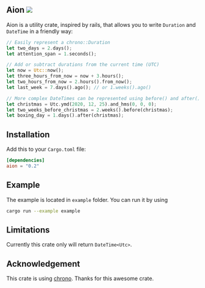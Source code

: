 ## Aion [![](https://img.shields.io/crates/v/aion.svg)](https://crates.io/crates/aion)
Aion is a utility crate, inspired by rails, that allows you to write `Duration` and `DateTime` in a friendly way:
```rust
// Easily represent a chrono::Duration
let two_days = 2.days();
let attention_span = 1.seconds();

// Add or subtract durations from the current time (UTC)
let now = Utc::now();
let three_hours_from_now = now + 3.hours();
let two_hours_from_now = 2.hours().from_now();
let last_week = 7.days().ago(); // or 1.weeks().ago()

// More complex DateTimes can be represented using before() and after() methods
let christmas = Utc.ymd(2020, 12, 25).and_hms(0, 0, 0);
let two_weeks_before_christmas = 2.weeks().before(christmas);
let boxing_day = 1.days().after(christmas);
```

## Installation
Add this to your `Cargo.toml` file:
```toml
[dependencies]
aion = "0.2"
```

## Example
The example is located in `example` folder. You can run it by using
```bash
cargo run --example example
```

## Limitations
Currently this crate only will return `DateTime<Utc>`.

## Acknowledgement
This crate is using [chrono](https://github.com/chronotope/chrono). Thanks for this awesome crate.

